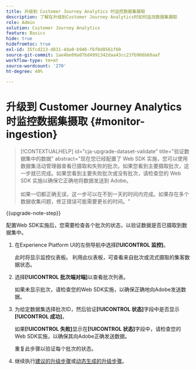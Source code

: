 ```yaml
---
title: 升级到 Customer Journey Analytics 时监控数据集摄取
description: 了解在升级到Customer Journey Analytics时如何监测数据集摄取
role: Admin
solution: Customer Journey Analytics
feature: Basics
hide: true
hidefromtoc: true
exl-id: 35fcd213-d831-4da0-b946-f6f0d8561f60
source-git-commit: 1ae4be09a07bd4991342daa43cc23fb966b68aaf
workflow-type: tm+mt
source-wordcount: '270'
ht-degree: 40%

---
```


# 升级到 Customer Journey Analytics 时监控数据集摄取 {#monitor-ingestion}

<!-- markdownlint-disable MD034 -->

>[!CONTEXTUALHELP]
>id="cja-upgrade-dataset-validate"
>title="验证数据集中的数据"
>abstract="现在您已经配置了 Web SDK 实施，您可以使用数据集活动管理器查看已摄取和失败的批次。如果您看到主要摄取批次，这一步就已完成。如果您看到主要失败批次或没有批次，请检查您的 Web SDK 实施以确保它正确地将数据发送到 Adobe。<br><br>如果一切都正确无误，这一步可以在不到一天的时间内完成。如果存在多个数据收集问题，修正错误可能需要更长的时间。"

<!-- markdownlint-enable MD034 -->

{{upgrade-note-step}}

<!-- Should we single source this instead of duplicate it? The following steps were copied from: /help/data-ingestion/aepwebsdk.md-->

配置Web SDK实施后，您需要检查各个批次的状态，以验证数据是否已摄取到数据集中。

1. 在Experience Platform UI的左侧导航中选择&#x200B;**[!UICONTROL 监控]**。

   此时将显示监控仪表板。 利用此仪表板，可查看来自批次或流式摄取的集客数据状态。

   <!-- insert screenshot -->

1. 选择&#x200B;**[!UICONTROL 批次端对端]**&#x200B;以查看批次列表。

   如果未显示批次，请检查您的Web SDK实施，以确保正确地向Adobe发送数据。

   <!-- insert screenshot -->

1. 为给定数据集选择批次ID，然后验证&#x200B;**[!UICONTROL 状态]**&#x200B;字段中是否显示&#x200B;**[!UICONTROL 成功]**。

   如果&#x200B;**[!UICONTROL 失败]**&#x200B;显示在&#x200B;**[!UICONTROL 状态]**&#x200B;字段中，请检查您的Web SDK实施，以确保其向Adobe正确发送数据。

   重复此步骤以验证每个批次的状态。

1. 继续执行[建议的升级步骤](/help/getting-started/cja-upgrade/cja-upgrade-recommendations.md#recommended-upgrade-steps-for-most-organizations)或[动态生成的升级步骤](https://gigazelle.github.io/cja-ttv/)。

